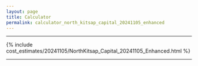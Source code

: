 ```yaml
---
layout: page
title: Calculator
permalink: calculator_north_kitsap_capital_20241105_enhanced
---
```


___

{% include cost_estimates/20241105/NorthKitsap_Capital_20241105_Enhanced.html %}

___


